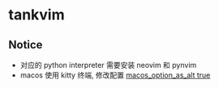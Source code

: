 # tankvim

## Notice

- 对应的 python interpreter 需要安装 neovim 和 pynvim
- macos 使用 kitty 终端, 修改配置 [macos_option_as_alt true](https://github.com/kovidgoyal/kitty/issues/1022#issuecomment-435919458)
